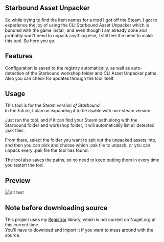 ## Starbound Asset Unpacker
So while trying to find the item names for a mod
I got off the Steam, I got to experience the joy of
using the CLI Starbound Asset Unpacker which is bundled
with the game install, and even though I am already done
and probably won't need to unpack anything else, I still
feel the need to make this tool. So here you go.

## Features
Configuration is saved to the registry automatically, 
as well as auto-detection of the Starbound workshop folder 
and CLI Asset Unpacker paths.  
Also you can check for updates through the tool itself.

## Usage
This tool is for the *Steam version of Starbound.*  
In the future, I plan on expanding it to be usable with
non-steam version.  
  
Just run the tool, and if it can find your Steam path
along with the Starbound folder and workshop folder,
it will automatically list all detected .pak files.  
  
From there, select the folder you want to spit out
the unpacked assets into, and then you can pick and choose
which .pak file to unpack, or you can unpack every .pak
file the tool has found.  
  
The tool also saves the paths, so no need to keep
putting them in every time you restart the tool.  

## Preview
![alt text](https://i.imgur.com/10iwQZL.png)

## Note before downloading source
This project uses my [Registrar](https://github.com/AWilliams17/Registrar) library, which is not current on Nuget.org at this current time.  
You'll have to download and import it if you want to mess around with the source.
